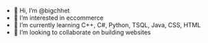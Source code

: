 - 👋 Hi, I’m @bigchhet
- 👀 I’m interested in eccommerce
- 🌱 I’m currently learning C++, C#, Python, TSQL, Java, CSS, HTML
- 💞️ I’m looking to collaborate on building websites

<!---
bigchhet/bigchhet is a ✨ special ✨ repository because its `README.md` (this file) appears on your GitHub profile.
You can click the Preview link to take a look at your changes.
--->
